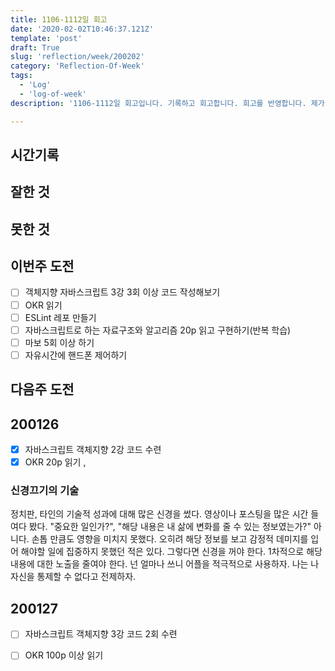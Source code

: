 ```yaml
---
title: 1106-1112일 회고
date: '2020-02-02T10:46:37.121Z'
template: 'post'
draft: True
slug: 'reflection/week/200202'
category: 'Reflection-Of-Week'
tags:
  - 'Log'
  - 'log-of-week'
description: '1106-1112일 회고입니다. 기록하고 회고합니다. 회고를 반영합니다. 제가 자라는 방식입니다.'

---
```


## 시간기록 

## 잘한 것



## 못한 것



## 이번주 도전

- [ ] 객체지향 자바스크립트 3강 3회 이상 코드 작성해보기 
- [ ] OKR 읽기 
- [ ] ESLint 레포 만들기 
- [ ] 자바스크립트로 하는 자료구조와 알고리즘 20p 읽고 구현하기(반복 학습) 
- [ ] 마보 5회 이상 하기 
- [ ] 자유시간에 핸드폰 제어하기 

## 다음주 도전


## 200126

- [x] 자바스크립트 객체지향 2강 코드 수련
- [x] OKR 20p 읽기 , 

### 신경끄기의 기술

정치판, 타인의 기술적 성과에 대해 많은 신경을 썼다. 영상이나 포스팅을 많은 시간 들여다 봤다. "중요한 일인가?", "해당 내용은 내 삶에 변화를 줄 수 있는 정보였는가?" 아니다. 손톱 만큼도 영향을 미치지 못했다. 오히려 해당 정보를 보고 감정적 데미지를 입어 해야할 일에 집중하지 못했던 적은 있다. 그렇다면 신경을 꺼야 한다. 1차적으로 해당 내용에 대한 노출을 줄여야 한다. 넌 얼마나 쓰니 어플을 적극적으로 사용하자. 나는 나 자신을 통제할 수 없다고 전제하자. 

## 200127

- [ ] 자바스크립트 객체지향 3강 코드 2회 수련 
- [ ] OKR 100p 이상 읽기 




